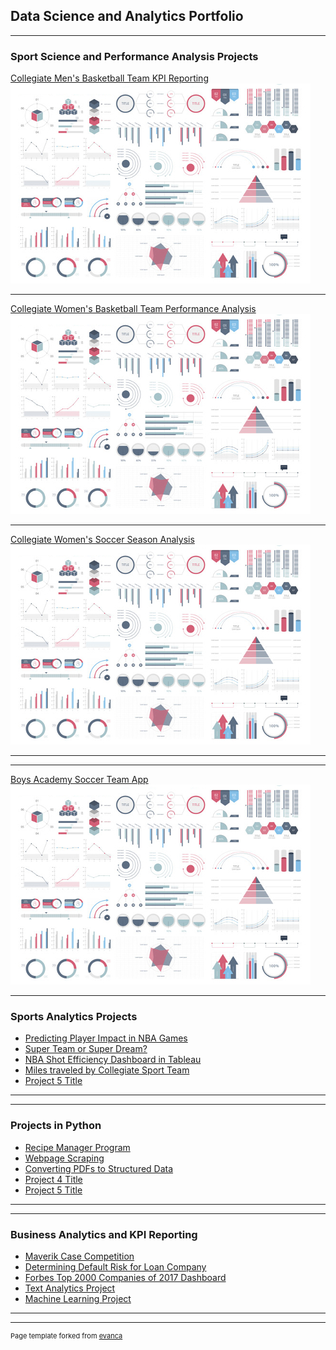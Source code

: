 ## Data Science and Analytics Portfolio

* * *

### Sport Science and Performance Analysis Projects

[Collegiate Men's Basketball Team KPI Reporting](/sample_page)
<img src="images/dummy_thumbnail.jpg?raw=true"/>

---
[Collegiate Women's Basketball Team Performance Analysis](/pdf/sample_presentation.pdf)
<img src="images/dummy_thumbnail.jpg?raw=true"/>

- - -
[Collegiate Women's Soccer Season Analysis](http://example.com/)
<img src="images/dummy_thumbnail.jpg?raw=true"/>

___

---
[Boys Academy Soccer Team App](http://example.com/)
<img src="images/dummy_thumbnail.jpg?raw=true"/>

---

### Sports Analytics Projects

- [Predicting Player Impact in NBA Games](http://example.com/)
- [Super Team or Super Dream?](http://example.com/)
- [NBA Shot Efficiency Dashboard in Tableau](http://example.com/)
- [Miles traveled by Collegiate Sport Team](http://example.com/)
- [Project 5 Title](http://example.com/)

---

---

### Projects in Python

- [Recipe Manager Program](http://example.com/)
- [Webpage Scraping](http://example.com/)
- [Converting PDFs to Structured Data](http://example.com/)
- [Project 4 Title](http://example.com/)
- [Project 5 Title](http://example.com/)

---

---

### Business Analytics and KPI Reporting

- [Maverik Case Competition](http://example.com/)
- [Determining Default Risk for Loan Company](http://example.com/)
- [Forbes Top 2000 Companies of 2017 Dashboard](http://example.com/)
- [Text Analytics Project](http://example.com/)
- [Machine Learning Project](http://example.com/)

---



---
<p style="font-size:11px">Page template forked from <a href="https://github.com/evanca/quick-portfolio">evanca</a></p>
<!-- Remove above link if you don't want to attibute -->
